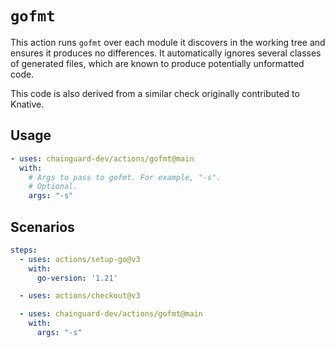 # `gofmt`

This action runs `gofmt` over each module it discovers in the working tree and
ensures it produces no differences.  It automatically ignores several classes of
generated files, which are known to produce potentially unformatted code.

This code is also derived from a similar check originally contributed to
Knative.


## Usage

```yaml
- uses: chainguard-dev/actions/gofmt@main
  with:
    # Args to pass to gofmt. For example, "-s".
    # Optional.
    args: "-s"
```

## Scenarios

```yaml
steps:
  - uses: actions/setup-go@v3
    with:
      go-version: '1.21'

  - uses: actions/checkout@v3

  - uses: chainguard-dev/actions/gofmt@main
    with:
      args: "-s"
```
